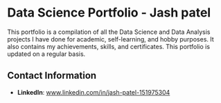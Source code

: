 # Data Science Portfolio - Jash patel

This portfolio is a compilation of all the Data Science and Data Analysis projects I have done for academic, self-learning, and hobby purposes. It also contains my achievements, skills, and certificates. This portfolio is updated on a regular basis.

## Contact Information
- **LinkedIn**: www.linkedin.com/in/jash-patel-151975304
